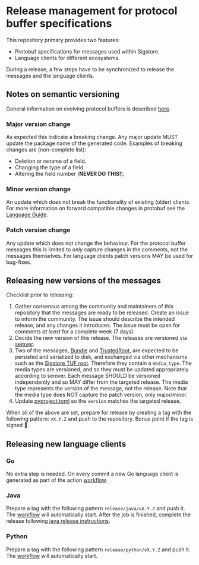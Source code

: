 # Release management for protocol buffer specifications

This repository primary provides two features:

* Protobuf specifications for messages used within Sigstore.
* Language clients for different ecosystems.

During a release, a few steps have to be synchronized to release the
messages and the language clients.

## Notes on semantic versioning

General information on evolving protocol buffers is described
[here](https://developers.google.com/protocol-buffers/docs/proto3#updating).

### Major version change
As expected this indicate a breaking change. Any major update MUST
update the package name of the generated code.
Examples of breaking changes are (non-complete list):

* Deletion or rename of a field.
* Changing the type of a field.
* Altering the field number (**NEVER DO THIS!**).

### Minor version change
An update which does not break the functionality of existing (older)
clients. For more information on forward compatible changes in
protobuf see the [Language
Guide](https://developers.google.com/protocol-buffers/docs/proto3#updating).

### Patch version change
Any update which does not change the behaviour. For the protocol buffer
messages this is limited to _only_ capture changes in the comments,
not the messages themselves. For language clients patch versions MAY
be used for bug-fixes.

## Releasing new versions of the messages

Checklist prior to releasing:

1. Gather consensus among the community and maintainers of this
   repository that the messages are ready to be released. Create an
   issue to inform the community. The issue should describe the
   intended release, and any changes it introduces. The issue must be
   open for comments *at least* for a complete week (7 days).
1. Decide the new version of this release. The releases are versioned
   via [semver](https://semver.org/).
1. Two of the messages,
   [Bundle](https://github.com/sigstore/protobuf-specs/blob/main/protos/sigstore_bundle.proto)
   and
   [TrustedRoot](https://github.com/sigstore/protobuf-specs/blob/main/protos/sigstore_trustroot.proto),
   are expected to be persisted and serialized to disk, and exchanged
   via other mechanisms such as the [Sigstore TUF
   root](https://github.com/sigstore/root-signing). Therefore they
   contain a `media_type`. The media types are versioned, and so they
   must be updated appropriately according to semver. Each message
   SHOULD be versioned independently and so MAY differ from the
   targeted release. The media type represents the version of the
   message, not the release. Note that the media type does NOT capture
   the patch version, only major/minor.
1. Update [pyproject.toml](gen/pb-python/pyproject.toml) so the
   `version` matches the targeted release.

When all of the above are set, prepare for release by creating a tag
with the following pattern: `vX.Y.Z` and push to the repository. Bonus
point if the tag is signed :champagne:.

## Releasing new language clients

### Go

No extra step is needed. On every commit a new Go language client is
generated as part of the action
[workflow](.github/workflows/generate.yml).

### Java

Prepare a tag with the following pattern `release/java/vX.Y.Z` and
push it. The [workflow](.github/workflows/java-build-for-release.yml) will
automatically start.
After the job is finished, complete the release following [java
release
instructions](https://github.com/sigstore/protobuf-specs/blob/main/java/README.md#releasing).

### Python

Prepare a tag with the following pattern `release/python/vX.Y.Z` and
push it. The [workflow](.github/workflows/python-release.yml)
will automatically start.
